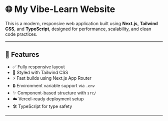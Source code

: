 # 🌐 My Vibe-Learn Website

This is a modern, responsive web application built using **Next.js**, **Tailwind CSS**, and **TypeScript**, designed for performance, scalability, and clean code practices.


---

## 🚀 Features

- ✅ Fully responsive layout
- 🎨 Styled with Tailwind CSS
- ⚡ Fast builds using Next.js App Router
- 🔒 Environment variable support via `.env`
- ✨ Component-based structure with `src/`
- ☁️ Vercel-ready deployment setup
- 🛠️ TypeScript for type safety

---  
